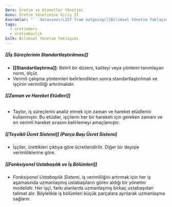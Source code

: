 ```yaml
---
Ders: Üretim ve Hizmetler Yönetimi
Konu: Üretim Yönetimine Giriş II
Kavramlar: "```dataview\rLIST from outgoing([[Bilimsel Yönetim Yaklaşımının Özellikleri]])\r```"
tags:
  - uretimders
  - uretimbaslik
bslk: Bilimsel Yönetim Yaklaşımı
---
```

##### [[İş Süreçlerinin Standartlaştırılması]]
- **[[Standartlaştırma]]:** Belirli bir düzeni, kaliteyi veya yöntemi tanımlayan norm, ölçüt.
- Verimli çalışma yöntemleri belirlendikten sonra standartlaştırılmalı ve işçinin verimliliği artırılmalıdır.
 ###### **[[Zaman ve Hareket Etüdleri]]**
- Taylor, iş süreçlerini analiz etmek için zaman ve hareket etüdlerini kullanmıştır. Bu etüdler, işçilerin her bir hareketi için gereken zamanı ve en verimli hareket sırasını belirlemeyi amaçlamıştır.
##### [[Teşvikli Ücret Sistemi]] (Parça Başı Ücret Sistemi)
- İşçiler, ürettikleri çıktıya göre ücretlendirilir. Diğer bir deyişle verimliliklerine göre.
##### [[Fonksiyonel Ustabaşılık ve İş Bölümleri]]
- *Fonksiyonel Ustabaşılık Sistemi*, iş verimliliğini artırmak için her iş aşamasında uzmanlaşmış ustabaşıların görev aldığı bir yönetim modelidir. Her işçi, farkı alanlarda uzmanlaşmış birkaç ustabaşıdan talimat alır. Böylelikle iş bölümleri küçük parçalara ayrılarak uzmanlaşma sağlanır.